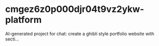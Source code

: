 # cmgez6z0p000djr04t9vz2ykw-platform
AI-generated project for chat: create a ghibli style portfolio website with secti...

